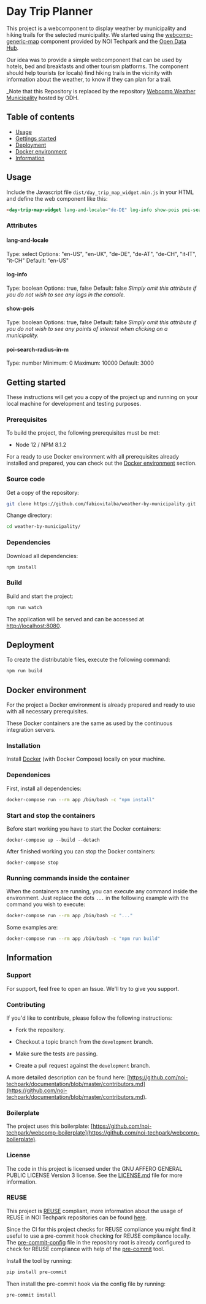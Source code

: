 <!--
SPDX-FileCopyrightText: NOI Techpark <digital@noi.bz.it>

SPDX-License-Identifier: CC0-1.0
-->

# Day Trip Planner
This project is a webcomponent to display weather by municipality and hiking trails for the selected municipality.
We started using the [webcomp-generic-map](https://github.com/noi-techpark/webcomp-generic-map) component provided by NOI Techpark and the [Open Data
Hub](https://opendatahub.com).

Our idea was to provide a simple webcomponent that can be used by hotels, bed and breakfasts and other tourism platforms. The component should help tourists (or locals) find hiking trails in the vicinity with information about the weather, to know if they can plan for a trail.

_Note that this Repository is replaced by the repository [Webcomp Weather Municipality](https://github.com/noi-techpark/webcomp-weather-municipality) hosted by ODH.

## Table of contents

- [Usage](#usage)
- [Gettings started](#getting-started)
- [Deployment](#deployment)
- [Docker environment](#docker-environment)
- [Information](#information)

## Usage

Include the Javascript file `dist/day_trip_map_widget.min.js` in your HTML and define the web component like this:

```html
<day-trip-map-widget lang-and-locale="de-DE" log-info show-pois poi-search-radius-in-m=3000></day-trip-map-widget>
```

### Attributes
#### lang-and-locale
Type: select
Options: "en-US", "en-UK", "de-DE", "de-AT", "de-CH", "it-IT", "it-CH"
Default: "en-US"

#### log-info
Type: boolean
Options: true, false
Default: false
_Simply omit this attribute if you do not wish to see any logs in the console._

#### show-pois
Type: boolean
Options: true, false
Default: false
_Simply omit this attribute if you do not wish to see any points of interest when clicking on a municipality._

#### poi-search-radius-in-m
Type: number
Minimum: 0
Maximum: 10000
Default: 3000

## Getting started

These instructions will get you a copy of the project up and running
on your local machine for development and testing purposes.

### Prerequisites

To build the project, the following prerequisites must be met:

- Node 12 / NPM 8.1.2

For a ready to use Docker environment with all prerequisites already installed and prepared, you can check out the [Docker environment](#docker-environment) section.

### Source code

Get a copy of the repository:

```bash
git clone https://github.com/fabiovitalba/weather-by-municipality.git
```

Change directory:

```bash
cd weather-by-municipality/
```

### Dependencies

Download all dependencies:

```bash
npm install
```

### Build

Build and start the project:

```bash
npm run watch
```

The application will be served and can be accessed at [http://localhost:8080](http://localhost:8080).

## Deployment

To create the distributable files, execute the following command:

```bash
npm run build
```

## Docker environment

For the project a Docker environment is already prepared and ready to use with all necessary prerequisites.

These Docker containers are the same as used by the continuous integration servers.

### Installation

Install [Docker](https://docs.docker.com/install/) (with Docker Compose) locally on your machine.

### Dependenices

First, install all dependencies:

```bash
docker-compose run --rm app /bin/bash -c "npm install"
```

### Start and stop the containers

Before start working you have to start the Docker containers:

```
docker-compose up --build --detach
```

After finished working you can stop the Docker containers:

```
docker-compose stop
```

### Running commands inside the container

When the containers are running, you can execute any command inside the environment. Just replace the dots `...` in the following example with the command you wish to execute:

```bash
docker-compose run --rm app /bin/bash -c "..."
```

Some examples are:

```bash
docker-compose run --rm app /bin/bash -c "npm run build"
```

## Information

### Support

For support, feel free to open an Issue. We'll try to give you support.

### Contributing

If you'd like to contribute, please follow the following instructions:

- Fork the repository.

- Checkout a topic branch from the `development` branch.

- Make sure the tests are passing.

- Create a pull request against the `development` branch.

A more detailed description can be found here: [https://github.com/noi-techpark/documentation/blob/master/contributors.md](https://github.com/noi-techpark/documentation/blob/master/contributors.md).

### Boilerplate

The project uses this boilerplate: [https://github.com/noi-techpark/webcomp-boilerplate](https://github.com/noi-techpark/webcomp-boilerplate).

### License

The code in this project is licensed under the GNU AFFERO GENERAL PUBLIC LICENSE Version 3 license. See the [LICENSE.md](LICENSE.md) file for more information.

### REUSE

This project is [REUSE](https://reuse.software) compliant, more information about the usage of REUSE in NOI Techpark repositories can be found [here](https://github.com/noi-techpark/odh-docs/wiki/Guidelines-for-developers-and-licenses#guidelines-for-contributors-and-new-developers).

Since the CI for this project checks for REUSE compliance you might find it useful to use a pre-commit hook checking for REUSE compliance locally. The [pre-commit-config](.pre-commit-config.yaml) file in the repository root is already configured to check for REUSE compliance with help of the [pre-commit](https://pre-commit.com) tool.

Install the tool by running:
```bash
pip install pre-commit
```
Then install the pre-commit hook via the config file by running:
```bash
pre-commit install
```

